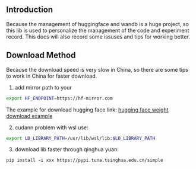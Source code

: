 ## Introduction
Because the management of huggingface and wandb is a huge project, so this lib is used to personalize the management of the code and experiment record. This docs will also record some issuses and tips for working better.


## Download Method
Because the download speed is very slow in China, so there are some tips to work in China for faster download.
1. add mirror path to your 
```bash
export HF_ENDPOINT=https://hf-mirror.com
```
The example for download hugging face link:
[hugging face weight download example](https://huggingface.co/docs/huggingface_hub/v0.14.1/guides/download)

2. cudann problem with wsl use:
```bash
export LD_LIBRARY_PATH=/usr/lib/wsl/lib:$LD_LIBRARY_PATH
```

3. download lib faster through qinghua yuan:
```
pip install -i xxx https://pypi.tuna.tsinghua.edu.cn/simple
```

